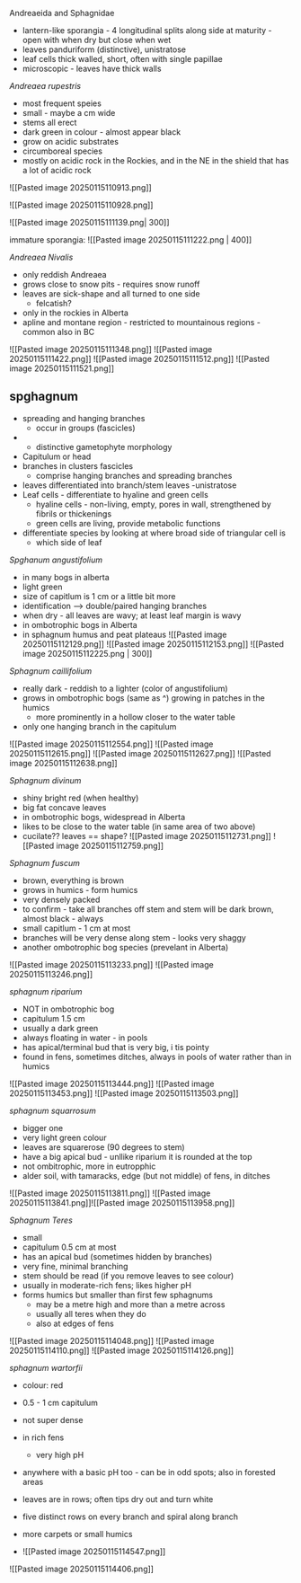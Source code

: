 Andreaeida and Sphagnidae

- lantern-like sporangia - 4 longitudinal splits along side at maturity - open with when dry but close when wet
- leaves panduriform (distinctive), unistratose
- leaf cells thick walled, short, often with single papillae
- microscopic - leaves have thick walls


*Andreaea rupestris*
- most frequent speies
- small - maybe a cm wide
- stems all erect
- dark green in colour - almost appear black
- grow on acidic substrates
- circumboreal species
- mostly on acidic rock in the Rockies, and in the NE in the shield that has a lot of acidic rock

![[Pasted image 20250115110913.png]]

![[Pasted image 20250115110928.png]]

![[Pasted image 20250115111139.png| 300]]

immature sporangia:
![[Pasted image 20250115111222.png | 400]]

*Andreaea Nivalis*
- only reddish Andreaea
- grows close to snow pits - requires snow runoff
- leaves are sick-shape and all turned to one side
	- felcatish?
- only in the rockies in Alberta
- apline and montane region - restricted to mountainous regions - common also in BC


![[Pasted image 20250115111348.png]]
![[Pasted image 20250115111422.png]]
![[Pasted image 20250115111512.png]]
![[Pasted image 20250115111521.png]]

## spghagnum
- spreading and hanging branches
	- occur in groups (fascicles)
- - distinctive gametophyte morphology 
- Capitulum or head
- branches in clusters fascicles
	- comprise hanging branches and spreading branches
- leaves differentiated into branch/stem leaves -unistratose
- Leaf cells - differentiate to hyaline and green cells
	- hyaline cells - non-living, empty, pores in wall, strengthened by fibrils or thickenings
	- green cells are living, provide metabolic functions
- differentiate species by looking at where broad side of triangular cell is
	- which side of leaf


*Spghanum angustifolium*
- in many bogs in alberta
- light green 
- size of capitlum is 1 cm or a little bit more
- identification --> double/paired  hanging branches
- when dry - all leaves are wavy; at least leaf margin is wavy
- in ombotrophic bogs in Alberta
- in sphagnum humus and peat plateaus
![[Pasted image 20250115112129.png]]
![[Pasted image 20250115112153.png]]
![[Pasted image 20250115112225.png | 300]]

*Sphagnum caillifolium*
- really dark - reddish to a lighter (color of angustifolium)
- grows in ombotrophic bogs (same as ^) growing in patches in the humics
	- more prominently in a hollow closer to the water table
- only one hanging branch in the capitulum

![[Pasted image 20250115112554.png]]
![[Pasted image 20250115112615.png]]
![[Pasted image 20250115112627.png]]
![[Pasted image 20250115112638.png]]

*Sphagnum divinum*
- shiny bright red (when healthy)
- big fat concave leaves
- in ombotrophic bogs, widespread in Alberta
- likes to be close to the water table (in same area of two above)
- cucilate?? leaves == shape?
![[Pasted image 20250115112731.png]]
![[Pasted image 20250115112759.png]]

*Sphagnum fuscum*
- brown, everything is brown
- grows in humics - form humics
- very densely packed
- to confirm - take all branches off stem and stem will be dark brown, almost black - always
- small capitlum - 1 cm at most
- branches will be very dense along stem - looks very shaggy
- another ombotrophic bog species (prevelant in Alberta)

![[Pasted image 20250115113233.png]]
![[Pasted image 20250115113246.png]]

*sphagnum riparium*
- NOT in ombotrophic bog
- capitulum 1.5 cm 
- usually a dark green
- always floating in water - in pools
- has apical/terminal bud that is very big, i tis pointy
- found in fens, sometimes ditches, always in pools of water rather than in humics

![[Pasted image 20250115113444.png]]
![[Pasted image 20250115113453.png]]
![[Pasted image 20250115113503.png]]


*sphagnum squarrosum*
- bigger one
- very light green colour
- leaves are squarerose (90 degrees to stem)
- have a big apical bud - unllike riparium it is rounded at the top
- not ombitrophic, more in eutropphic
- alder soil, with tamaracks, edge (but not middle) of fens, in ditches

![[Pasted image 20250115113811.png]]
![[Pasted image 20250115113841.png]]![[Pasted image 20250115113958.png]]

*Sphagnum Teres*
- small 
- capitulum 0.5 cm at most
- has an apical bud (sometimes hidden by branches)
- very fine, minimal branching
- stem should be read (if you remove leaves to see colour)
- usually in moderate-rich fens; likes higher pH
- forms humics but smaller than first few sphagnums
	- may be a metre high and more than a metre across 
	- usually all teres when they do
	- also at edges of fens

![[Pasted image 20250115114048.png]]
![[Pasted image 20250115114110.png]]
![[Pasted image 20250115114126.png]]

*sphagnum wartorfii*
- colour: red
- 0.5 - 1 cm capitulum 
- not super dense
- in rich fens
	- very high pH
- anywhere with a basic pH too - can be in odd spots; also in forested areas
- leaves are in rows; often tips dry out and turn white
- five distinct rows on every branch and spiral along branch

- more carpets or small humics
- ![[Pasted image 20250115114547.png]]


![[Pasted image 20250115114406.png]]